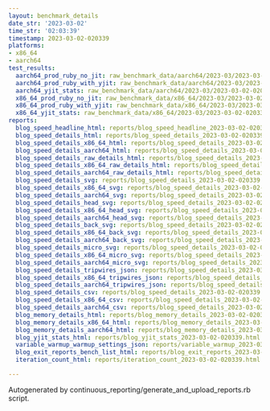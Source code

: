 ```yaml
---
layout: benchmark_details
date_str: '2023-03-02'
time_str: '02:03:39'
timestamp: 2023-03-02-020339
platforms:
- x86_64
- aarch64
test_results:
  aarch64_prod_ruby_no_jit: raw_benchmark_data/aarch64/2023-03/2023-03-02-020339_basic_benchmark_aarch64_prod_ruby_no_jit.json
  aarch64_prod_ruby_with_yjit: raw_benchmark_data/aarch64/2023-03/2023-03-02-020339_basic_benchmark_aarch64_prod_ruby_with_yjit.json
  aarch64_yjit_stats: raw_benchmark_data/aarch64/2023-03/2023-03-02-020339_basic_benchmark_aarch64_yjit_stats.json
  x86_64_prod_ruby_no_jit: raw_benchmark_data/x86_64/2023-03/2023-03-02-020339_basic_benchmark_x86_64_prod_ruby_no_jit.json
  x86_64_prod_ruby_with_yjit: raw_benchmark_data/x86_64/2023-03/2023-03-02-020339_basic_benchmark_x86_64_prod_ruby_with_yjit.json
  x86_64_yjit_stats: raw_benchmark_data/x86_64/2023-03/2023-03-02-020339_basic_benchmark_x86_64_yjit_stats.json
reports:
  blog_speed_headline_html: reports/blog_speed_headline_2023-03-02-020339.html
  blog_speed_details_html: reports/blog_speed_details_2023-03-02-020339.html
  blog_speed_details_x86_64_html: reports/blog_speed_details_2023-03-02-020339.x86_64.html
  blog_speed_details_aarch64_html: reports/blog_speed_details_2023-03-02-020339.aarch64.html
  blog_speed_details_raw_details_html: reports/blog_speed_details_2023-03-02-020339.raw_details.html
  blog_speed_details_x86_64_raw_details_html: reports/blog_speed_details_2023-03-02-020339.x86_64.raw_details.html
  blog_speed_details_aarch64_raw_details_html: reports/blog_speed_details_2023-03-02-020339.aarch64.raw_details.html
  blog_speed_details_svg: reports/blog_speed_details_2023-03-02-020339.svg
  blog_speed_details_x86_64_svg: reports/blog_speed_details_2023-03-02-020339.x86_64.svg
  blog_speed_details_aarch64_svg: reports/blog_speed_details_2023-03-02-020339.aarch64.svg
  blog_speed_details_head_svg: reports/blog_speed_details_2023-03-02-020339.head.svg
  blog_speed_details_x86_64_head_svg: reports/blog_speed_details_2023-03-02-020339.x86_64.head.svg
  blog_speed_details_aarch64_head_svg: reports/blog_speed_details_2023-03-02-020339.aarch64.head.svg
  blog_speed_details_back_svg: reports/blog_speed_details_2023-03-02-020339.back.svg
  blog_speed_details_x86_64_back_svg: reports/blog_speed_details_2023-03-02-020339.x86_64.back.svg
  blog_speed_details_aarch64_back_svg: reports/blog_speed_details_2023-03-02-020339.aarch64.back.svg
  blog_speed_details_micro_svg: reports/blog_speed_details_2023-03-02-020339.micro.svg
  blog_speed_details_x86_64_micro_svg: reports/blog_speed_details_2023-03-02-020339.x86_64.micro.svg
  blog_speed_details_aarch64_micro_svg: reports/blog_speed_details_2023-03-02-020339.aarch64.micro.svg
  blog_speed_details_tripwires_json: reports/blog_speed_details_2023-03-02-020339.tripwires.json
  blog_speed_details_x86_64_tripwires_json: reports/blog_speed_details_2023-03-02-020339.x86_64.tripwires.json
  blog_speed_details_aarch64_tripwires_json: reports/blog_speed_details_2023-03-02-020339.aarch64.tripwires.json
  blog_speed_details_csv: reports/blog_speed_details_2023-03-02-020339.csv
  blog_speed_details_x86_64_csv: reports/blog_speed_details_2023-03-02-020339.x86_64.csv
  blog_speed_details_aarch64_csv: reports/blog_speed_details_2023-03-02-020339.aarch64.csv
  blog_memory_details_html: reports/blog_memory_details_2023-03-02-020339.html
  blog_memory_details_x86_64_html: reports/blog_memory_details_2023-03-02-020339.x86_64.html
  blog_memory_details_aarch64_html: reports/blog_memory_details_2023-03-02-020339.aarch64.html
  blog_yjit_stats_html: reports/blog_yjit_stats_2023-03-02-020339.html
  variable_warmup_warmup_settings_json: reports/variable_warmup_2023-03-02-020339.warmup_settings.json
  blog_exit_reports_bench_list_html: reports/blog_exit_reports_2023-03-02-020339.bench_list.html
  iteration_count_html: reports/iteration_count_2023-03-02-020339.html

---
```

Autogenerated by continuous_reporting/generate_and_upload_reports.rb script.
